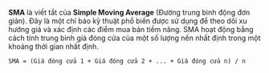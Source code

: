 **SMA** là viết tắt của **Simple Moving Average** (Đường trung bình động đơn giản). Đây là một chỉ báo kỹ thuật phổ biến được sử dụng để theo dõi xu hướng giá và xác định các điểm mua bán tiềm năng. SMA hoạt động bằng cách tính trung bình giá đóng cửa của một số lượng nến nhất định trong một khoảng thời gian nhất định.
```
SMA = (Giá đóng cửa 1 + Giá đóng cửa 2 + ... + Giá đóng cửa n) / n
```

